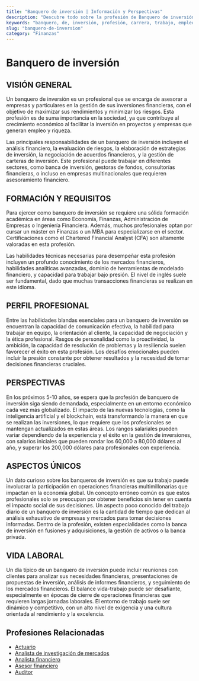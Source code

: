 ```yaml
---
title: "Banquero de inversión | Información y Perspectivas"
description: "Descubre todo sobre la profesión de Banquero de inversión, incluyendo responsabilidades, requisitos y oportunidades."
keywords: "banquero, de, inversión, profesión, carrera, trabajo, empleo"
slug: "banquero-de-inversion"
category: "Finanzas"
---
```


# Banquero de inversión

## VISIÓN GENERAL

Un banquero de inversión es un profesional que se encarga de asesorar a empresas y particulares en la gestión de sus inversiones financieras, con el objetivo de maximizar sus rendimientos y minimizar los riesgos. Esta profesión es de suma importancia en la sociedad, ya que contribuye al crecimiento económico al facilitar la inversión en proyectos y empresas que generan empleo y riqueza.

Las principales responsabilidades de un banquero de inversión incluyen el análisis financiero, la evaluación de riesgos, la elaboración de estrategias de inversión, la negociación de acuerdos financieros, y la gestión de carteras de inversión. Este profesional puede trabajar en diferentes sectores, como banca de inversión, gestoras de fondos, consultorías financieras, o incluso en empresas multinacionales que requieren asesoramiento financiero.

## FORMACIÓN Y REQUISITOS

Para ejercer como banquero de inversión se requiere una sólida formación académica en áreas como Economía, Finanzas, Administración de Empresas o Ingeniería Financiera. Además, muchos profesionales optan por cursar un máster en Finanzas o un MBA para especializarse en el sector. Certificaciones como el Chartered Financial Analyst (CFA) son altamente valoradas en esta profesión.

Las habilidades técnicas necesarias para desempeñar esta profesión incluyen un profundo conocimiento de los mercados financieros, habilidades analíticas avanzadas, dominio de herramientas de modelado financiero, y capacidad para trabajar bajo presión. El nivel de inglés suele ser fundamental, dado que muchas transacciones financieras se realizan en este idioma.

## PERFIL PROFESIONAL

Entre las habilidades blandas esenciales para un banquero de inversión se encuentran la capacidad de comunicación efectiva, la habilidad para trabajar en equipo, la orientación al cliente, la capacidad de negociación y la ética profesional. Rasgos de personalidad como la proactividad, la ambición, la capacidad de resolución de problemas y la resiliencia suelen favorecer el éxito en esta profesión. Los desafíos emocionales pueden incluir la presión constante por obtener resultados y la necesidad de tomar decisiones financieras cruciales.

## PERSPECTIVAS

En los próximos 5-10 años, se espera que la profesión de banquero de inversión siga siendo demandada, especialmente en un entorno económico cada vez más globalizado. El impacto de las nuevas tecnologías, como la inteligencia artificial y el blockchain, está transformando la manera en que se realizan las inversiones, lo que requiere que los profesionales se mantengan actualizados en estas áreas. Los rangos salariales pueden variar dependiendo de la experiencia y el éxito en la gestión de inversiones, con salarios iniciales que pueden rondar los 60,000 a 80,000 dólares al año, y superar los 200,000 dólares para profesionales con experiencia.

## ASPECTOS ÚNICOS

Un dato curioso sobre los banqueros de inversión es que su trabajo puede involucrar la participación en operaciones financieras multimillonarias que impactan en la economía global. Un concepto erróneo común es que estos profesionales solo se preocupan por obtener beneficios sin tener en cuenta el impacto social de sus decisiones. Un aspecto poco conocido del trabajo diario de un banquero de inversión es la cantidad de tiempo que dedican al análisis exhaustivo de empresas y mercados para tomar decisiones informadas. Dentro de la profesión, existen especialidades como la banca de inversión en fusiones y adquisiciones, la gestión de activos o la banca privada.

## VIDA LABORAL

Un día típico de un banquero de inversión puede incluir reuniones con clientes para analizar sus necesidades financieras, presentaciones de propuestas de inversión, análisis de informes financieros, y seguimiento de los mercados financieros. El balance vida-trabajo puede ser desafiante, especialmente en épocas de cierre de operaciones financieras que requieren largas jornadas laborales. El entorno de trabajo suele ser dinámico y competitivo, con un alto nivel de exigencia y una cultura orientada al rendimiento y la excelencia.
## Profesiones Relacionadas

- [Actuario](/profesiones/actuario/)
- [Analista de investigación de mercados](/profesiones/analista-de-investigacion-de-mercados/)
- [Analista financiero](/profesiones/analista-financiero/)
- [Asesor financiero](/profesiones/asesor-financiero/)
- [Auditor](/profesiones/auditor/)

